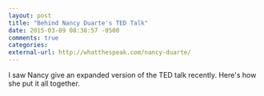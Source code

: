 ```yaml
---
layout: post
title: "Behind Nancy Duarte's TED Talk"
date: 2015-03-09 08:38:57 -0500
comments: true
categories: 
external-url: http://whatthespeak.com/nancy-duarte/
---
```


I saw Nancy give an expanded version of the TED talk recently. Here's how she put it all together.
